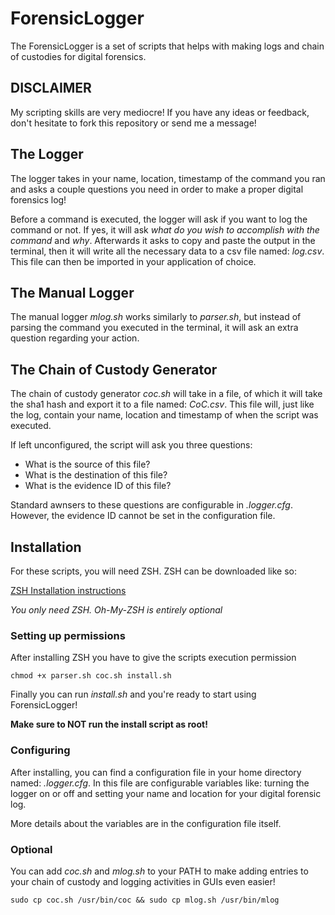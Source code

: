 # ForensicLogger

The ForensicLogger is a set of scripts that helps with making logs and chain of custodies for digital forensics.

## DISCLAIMER

My scripting skills are very mediocre! If you have any ideas or feedback, don't hesitate to fork this repository or send me a message!

## The Logger

The logger takes in your name, location, timestamp of the command you ran and asks a couple questions you need in order to make a proper digital forensics log!

Before a command is executed, the logger will ask if you want to log the command or not. If yes, it will ask *what do you wish to accomplish with the command* and *why*. Afterwards it asks to copy and paste the output in the terminal, then it will write all the necessary data to a csv file named: *log.csv*. This file can then be imported in your application of choice.

## The Manual Logger

The manual logger *mlog.sh* works similarly to *parser.sh*, but instead of parsing the command you executed in the terminal, it will ask an extra question regarding your action.

## The Chain of Custody Generator

The chain of custody generator *coc.sh* will take in a file, of which it will take the sha1 hash and export it to a file named: *CoC.csv*. This file will, just like the log, contain your name, location and timestamp of when the script was executed.

If left unconfigured, the script will ask you three questions:

- What is the source of this file?
- What is the destination of this file?
- What is the evidence ID of this file?

Standard awnsers to these questions are configurable in *.logger.cfg*. However, the evidence ID cannot be set in the configuration file.

## Installation

For these scripts, you will need ZSH. ZSH can be downloaded like so:

[ZSH Installation instructions](https://github.com/robbyrussell/oh-my-zsh/wiki/Installing-ZSH#how-to-install-zsh-in-many-platforms)

*You only need ZSH. Oh-My-ZSH is entirely optional*

### Setting up permissions

After installing ZSH you have to give the scripts execution permission

`chmod +x parser.sh coc.sh install.sh`

Finally you can run *install.sh* and you're ready to start using ForensicLogger!

**Make sure to NOT run the install script as root!**

### Configuring

After installing, you can find a configuration file in your home directory named: *.logger.cfg*. In this file are configurable variables like: turning the logger on or off and setting your name and location for your digital forensic log.

More details about the variables are in the configuration file itself.

### Optional

You can add *coc.sh* and *mlog.sh* to your PATH to make adding entries to your chain of custody and logging activities in GUIs even easier!

`sudo cp coc.sh /usr/bin/coc && sudo cp mlog.sh /usr/bin/mlog`
